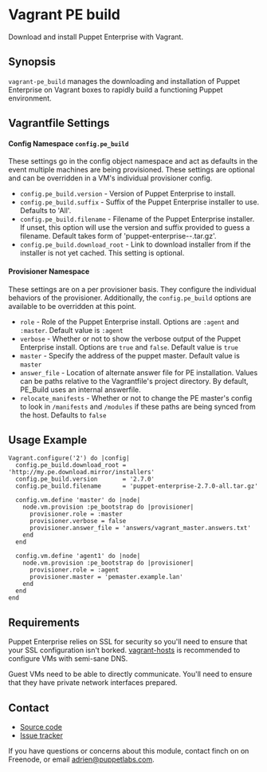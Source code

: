 Vagrant PE build
================

Download and install Puppet Enterprise with Vagrant.

Synopsis
--------

`vagrant-pe_build` manages the downloading and installation of Puppet Enterprise
on Vagrant boxes to rapidly build a functioning Puppet environment.

Vagrantfile Settings
-------------------

#### Config Namespace `config.pe_build`
These settings go in the config object namespace and act as defaults in
the event multiple machines are being provisioned. These settings are
optional and can be overridden in a VM's individual provisioner config.

* ```config.pe_build.version``` - Version of Puppet Enterprise to install.
* ```config.pe_build.suffix``` - Suffix of the Puppet Enterprise installer to use. Defaults to 'All'.
* ```config.pe_build.filename``` - Filename of the Puppet Enterprise installer. If unset, this option will use the version and suffix provided to guess a filename. Default takes form of
  'puppet-enterprise-<version>-<suffix>.tar.gz'.
* ```config.pe_build.download_root``` - Link to download installer from if the installer is not yet cached. This setting is optional.

#### Provisioner Namespace
These settings are on a per provisioner basis. They configure the
individual behaviors of the provisioner. Additionally, the
`config.pe_build` options are available to be overridden at this point.

* ```role``` - Role of the Puppet Enterprise install. Options are `:agent` and `:master`. Default value is `:agent`
* ```verbose``` - Whether or not to show the verbose output of the Puppet Enterprise install. Options are `true` and `false`. Default value is `true`
* ```master``` - Specify the address of the puppet master. Default value is `master`
* ```answer_file``` - Location of alternate answer file for PE installation. Values can be paths relative to the Vagrantfile's project directory. By default, PE_Build uses an internal answerfile.
* ```relocate_manifests``` - Whether or not to change the PE master's config to look in `/manifests` and `/modules` if these paths are being synced from the host. Defaults to `false`

Usage Example
-------------

    Vagrant.configure('2') do |config|
      config.pe_build.download_root = 'http://my.pe.download.mirror/installers'
      config.pe_build.version       = '2.7.0'
      config.pe_build.filename      = 'puppet-enterprise-2.7.0-all.tar.gz'

      config.vm.define 'master' do |node|
        node.vm.provision :pe_bootstrap do |provisioner|
          provisioner.role = :master
          provisioner.verbose = false
          provisioner.answer_file = 'answers/vagrant_master.answers.txt'
        end
      end

      config.vm.define 'agent1' do |node|
        node.vm.provision :pe_bootstrap do |provisioner|
          provisioner.role = :agent
          provisioner.master = 'pemaster.example.lan'
        end
      end
    end

Requirements
------------

[vagranthosts]: https://github.com/adrienthebo/vagrant-hosts

Puppet Enterprise relies on SSL for security so you'll need to ensure that your
SSL configuration isn't borked. [vagrant-hosts][vagranthosts] is recommended to
configure VMs with semi-sane DNS.

Guest VMs need to be able to directly communicate. You'll need to ensure that
they have private network interfaces prepared.

Contact
-------

  * [Source code](https://github.com/adrienthebo/vagrant-pe_build)
  * [Issue tracker](https://github.com/adrienthebo/vagrant-pe_build/issues)

If you have questions or concerns about this module, contact finch on on
Freenode, or email adrien@puppetlabs.com.
